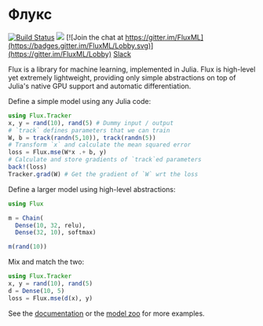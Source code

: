 # Флукс

[![Build Status](https://travis-ci.org/FluxML/Flux.jl.svg?branch=master)](https://travis-ci.org/FluxML/Flux.jl) [![](https://img.shields.io/badge/docs-stable-blue.svg)](https://fluxml.github.io/Flux.jl/stable/) [![Join the chat at https://gitter.im/FluxML](https://badges.gitter.im/FluxML/Lobby.svg)](https://gitter.im/FluxML/Lobby) [Slack](https://discourse.julialang.org/t/announcing-a-julia-slack/4866)

Flux is a library for machine learning, implemented in Julia. Flux is high-level yet extremely lightweight, providing only simple abstractions on top of Julia's native GPU support and automatic differentiation.

Define a simple model using any Julia code:

```julia
using Flux.Tracker
x, y = rand(10), rand(5) # Dummy input / output
# `track` defines parameters that we can train
W, b = track(randn(5,10)), track(randn(5))
# Transform `x` and calculate the mean squared error
loss = Flux.mse(W*x .+ b, y)
# Calculate and store gradients of `track`ed parameters
back!(loss)
Tracker.grad(W) # Get the gradient of `W` wrt the loss
```

Define a larger model using high-level abstractions:

```julia
using Flux

m = Chain(
  Dense(10, 32, relu),
  Dense(32, 10), softmax)

m(rand(10))
```

Mix and match the two:

```julia
using Flux.Tracker
x, y = rand(10), rand(5)
d = Dense(10, 5)
loss = Flux.mse(d(x), y)
```

See the [documentation](http://fluxml.github.io/Flux.jl/stable/) or the [model zoo](https://github.com/FluxML/model-zoo/) for more examples.

